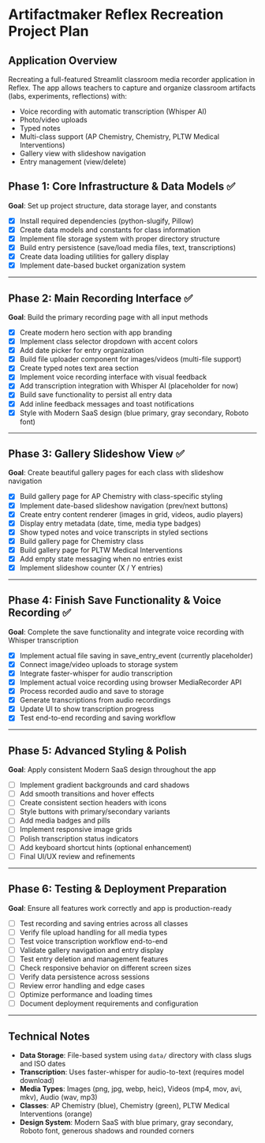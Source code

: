 # Artifactmaker Reflex Recreation Project Plan

## Application Overview
Recreating a full-featured Streamlit classroom media recorder application in Reflex. The app allows teachers to capture and organize classroom artifacts (labs, experiments, reflections) with:
- Voice recording with automatic transcription (Whisper AI)
- Photo/video uploads
- Typed notes
- Multi-class support (AP Chemistry, Chemistry, PLTW Medical Interventions)
- Gallery view with slideshow navigation
- Entry management (view/delete)

## Phase 1: Core Infrastructure & Data Models ✅
**Goal**: Set up project structure, data storage layer, and constants

- [x] Install required dependencies (python-slugify, Pillow)
- [x] Create data models and constants for class information
- [x] Implement file storage system with proper directory structure
- [x] Build entry persistence (save/load media files, text, transcriptions)
- [x] Create data loading utilities for gallery display
- [x] Implement date-based bucket organization system

---

## Phase 2: Main Recording Interface ✅
**Goal**: Build the primary recording page with all input methods

- [x] Create modern hero section with app branding
- [x] Implement class selector dropdown with accent colors
- [x] Add date picker for entry organization
- [x] Build file uploader component for images/videos (multi-file support)
- [x] Create typed notes text area section
- [x] Implement voice recording interface with visual feedback
- [x] Add transcription integration with Whisper AI (placeholder for now)
- [x] Build save functionality to persist all entry data
- [x] Add inline feedback messages and toast notifications
- [x] Style with Modern SaaS design (blue primary, gray secondary, Roboto font)

---

## Phase 3: Gallery Slideshow View ✅
**Goal**: Create beautiful gallery pages for each class with slideshow navigation

- [x] Build gallery page for AP Chemistry with class-specific styling
- [x] Implement date-based slideshow navigation (prev/next buttons)
- [x] Create entry content renderer (images in grid, videos, audio players)
- [x] Display entry metadata (date, time, media type badges)
- [x] Show typed notes and voice transcripts in styled sections
- [x] Build gallery page for Chemistry class
- [x] Build gallery page for PLTW Medical Interventions
- [x] Add empty state messaging when no entries exist
- [x] Implement slideshow counter (X / Y entries)

---

## Phase 4: Finish Save Functionality & Voice Recording ✅
**Goal**: Complete the save functionality and integrate voice recording with Whisper transcription

- [x] Implement actual file saving in save_entry_event (currently placeholder)
- [x] Connect image/video uploads to storage system
- [x] Integrate faster-whisper for audio transcription
- [x] Implement actual voice recording using browser MediaRecorder API
- [x] Process recorded audio and save to storage
- [x] Generate transcriptions from audio recordings
- [x] Update UI to show transcription progress
- [x] Test end-to-end recording and saving workflow

---

## Phase 5: Advanced Styling & Polish
**Goal**: Apply consistent Modern SaaS design throughout the app

- [ ] Implement gradient backgrounds and card shadows
- [ ] Add smooth transitions and hover effects
- [ ] Create consistent section headers with icons
- [ ] Style buttons with primary/secondary variants
- [ ] Add media badges and pills
- [ ] Implement responsive image grids
- [ ] Polish transcription status indicators
- [ ] Add keyboard shortcut hints (optional enhancement)
- [ ] Final UI/UX review and refinements

---

## Phase 6: Testing & Deployment Preparation
**Goal**: Ensure all features work correctly and app is production-ready

- [ ] Test recording and saving entries across all classes
- [ ] Verify file upload handling for all media types
- [ ] Test voice transcription workflow end-to-end
- [ ] Validate gallery navigation and entry display
- [ ] Test entry deletion and management features
- [ ] Check responsive behavior on different screen sizes
- [ ] Verify data persistence across sessions
- [ ] Review error handling and edge cases
- [ ] Optimize performance and loading times
- [ ] Document deployment requirements and configuration

---

## Technical Notes
- **Data Storage**: File-based system using `data/` directory with class slugs and ISO dates
- **Transcription**: Uses faster-whisper for audio-to-text (requires model download)
- **Media Types**: Images (png, jpg, webp, heic), Videos (mp4, mov, avi, mkv), Audio (wav, mp3)
- **Classes**: AP Chemistry (blue), Chemistry (green), PLTW Medical Interventions (orange)
- **Design System**: Modern SaaS with blue primary, gray secondary, Roboto font, generous shadows and rounded corners
